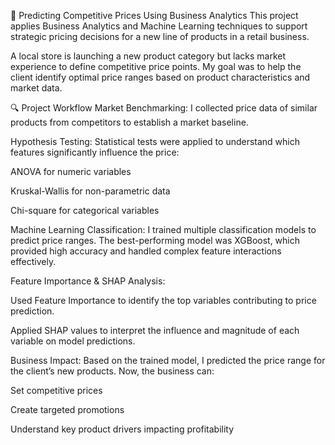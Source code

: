🛒 Predicting Competitive Prices Using Business Analytics
This project applies Business Analytics and Machine Learning techniques to support strategic pricing decisions for a new line of products in a retail business.

A local store is launching a new product category but lacks market experience to define competitive price points. My goal was to help the client identify optimal price ranges based on product characteristics and market data.

🔍 Project Workflow
Market Benchmarking:
I collected price data of similar products from competitors to establish a market baseline.

Hypothesis Testing:
Statistical tests were applied to understand which features significantly influence the price:

ANOVA for numeric variables

Kruskal-Wallis for non-parametric data

Chi-square for categorical variables

Machine Learning Classification:
I trained multiple classification models to predict price ranges.
The best-performing model was XGBoost, which provided high accuracy and handled complex feature interactions effectively.

Feature Importance & SHAP Analysis:

Used Feature Importance to identify the top variables contributing to price prediction.

Applied SHAP values to interpret the influence and magnitude of each variable on model predictions.

Business Impact:
Based on the trained model, I predicted the price range for the client’s new products. Now, the business can:

Set competitive prices

Create targeted promotions

Understand key product drivers impacting profitability
